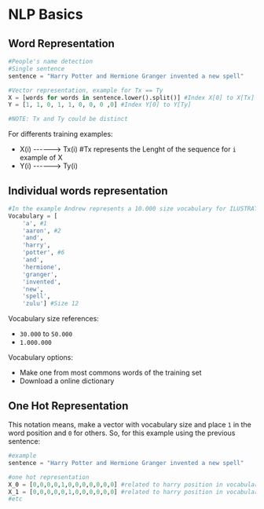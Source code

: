 # NLP Basics

## Word Representation

```python
#People's name detection
#Single sentence
sentence = "Harry Potter and Hermione Granger invented a new spell"

#Vector representation, example for Tx == Ty
X = [words for words in sentence.lower().split()] #Index X[0] to X[Tx]
Y = [1, 1, 0, 1, 1, 0, 0, 0 ,0] #Index Y[0] to Y[Ty]

#NOTE: Tx and Ty could be distinct
```

For differents training examples:

- X(i)<T> ------> Tx(i) #Tx represents the Lenght of the sequence for `i` example of X
- Y(i)<T> ------> Ty(i)

## Individual words representation

```python
#In the example Andrew represents a 10.000 size vocabulary for ILUSTRATION
Vocabulary = [
    'a', #1
    'aaron', #2
    'and',
    'harry',
    'potter', #6
    'and',
    'hermione',
    'granger',
    'invented',
    'new',
    'spell',
    'zulu'] #Size 12
```

Vocabulary size references:

- `30.000` to `50.000`
- `1.000.000`

Vocabulary options:

- Make one from most commons words of the training set
- Download a online dictionary

## One Hot Representation

This notation means, make a vector with vocabulary size and place `1` in the word position and `0` for others. So, for this example using the previous sentence:

```python
#example
sentence = "Harry Potter and Hermione Granger invented a new spell"

#one hot representation
X_0 = [0,0,0,0,1,0,0,0,0,0,0,0] #related to harry position in vocabulary
X_1 = [0,0,0,0,0,1,0,0,0,0,0,0] #related to harry position in vocabulary
#etc
```
